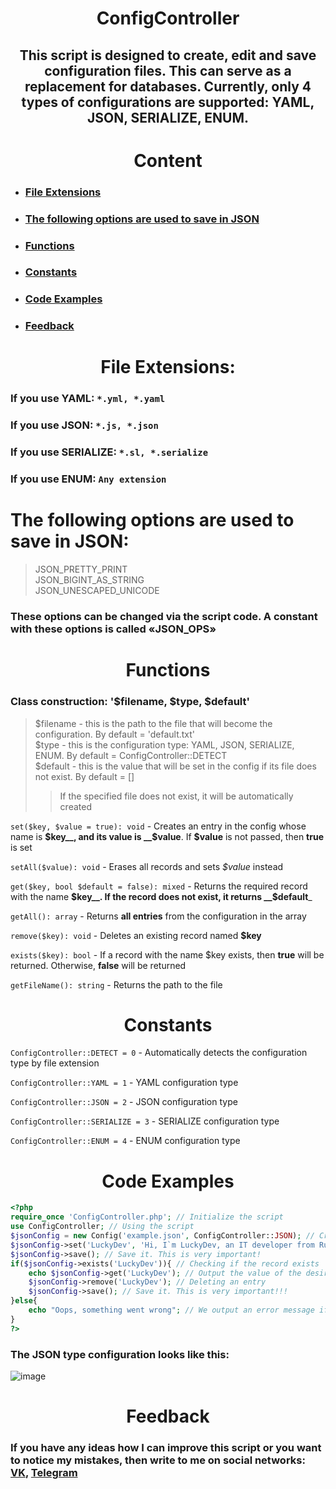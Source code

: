 <h1 align='center'>ConfigController</h1>

<h2 align='center'>This script is designed to create, edit and save configuration files. This can serve as a replacement for databases. Currently, only 4 types of configurations are supported: YAML, JSON, SERIALIZE, ENUM.</h2>
<h1 align='center'>Content</h1>

- <h3><a href='#file-extensions'>File Extensions</a></h3>
- <h3><a href='#the-following-options-are-used-to-save-in-json'>The following options are used to save in JSON</a></h3>
- <h3><a href='#functions'>Functions</a></h3>
- <h3><a href='#constants'>Constants</a></h3>
- <h3><a href='#code-examples'>Code Examples</a></h3>
- <h3><a href='#feedback'>Feedback</a></h3>

<h1 align='center'>File Extensions:</h1>

### If you use YAML: `*.yml, *.yaml`
### If you use JSON: `*.js, *.json`
### If you use SERIALIZE: `*.sl, *.serialize`
### If you use ENUM: `Any extension`

<h1>The following options are used to save in JSON:</h3>

> JSON_PRETTY_PRINT<br>
JSON_BIGINT_AS_STRING<br>
JSON_UNESCAPED_UNICODE
### These options can be changed via the script code. A constant with these options is called «JSON_OPS»

<h1 align='center'>Functions</h1>

### Class construction: '$filename, $type, $default'

> $filename - this is the path to the file that will become the configuration. By default = 'default.txt'<br>
$type - this is the configuration type: YAML, JSON, SERIALIZE, ENUM. By default = ConfigController::DETECT<br>
$default - this is the value that will be set in the config if its file does not exist. By default = []<br>
>> If the specified file does not exist, it will be automatically created


`set($key, $value = true): void` - Creates an entry in the config whose name is __$key__, and its value is __$value__. If __$value__ is not passed, then __true__ is set

`setAll($value): void` - Erases all records and sets _$value_ instead

`get($key, bool $default = false): mixed` - Returns the required record with the name __$key__. If the record does not exist, it returns __$default___

`getAll(): array` - Returns __all entries__ from the configuration in the array

`remove($key): void` - Deletes an existing record named __$key__

`exists($key): bool` - If a record with the name $key exists, then __true__ will be returned. Otherwise, __false__ will be returned

`getFileName(): string` - Returns the path to the file

<h1 align='center'>Constants</h1>

`ConfigController::DETECT = 0` - Automatically detects the configuration type by file extension

`ConfigController::YAML = 1` - YAML configuration type

`ConfigController::JSON = 2` - JSON configuration type

`ConfigController::SERIALIZE = 3` - SERIALIZE configuration type

`ConfigController::ENUM = 4` - ENUM configuration type

<h1 align='center'>Code Examples</h1>

```php
<?php
require_once 'ConfigController.php'; // Initialize the script
use ConfigController; // Using the script
$jsonConfig = new Config('example.json', ConfigController::JSON); // Creating a configuration file with the JSON type
$jsonConfig->set('LuckyDev', 'Hi, I`m LuckyDev, an IT developer from Russia'); // We write down the value we need
$jsonConfig->save(); // Save it. This is very important!
if($jsonConfig->exists('LuckyDev')){ // Checking if the record exists
    echo $jsonConfig->get('LuckyDev'); // Output the value of the desired record
    $jsonConfig->remove('LuckyDev'); // Deleting an entry
    $jsonConfig->save(); // Save it. This is very important!!!
}else{
    echo "Oops, something went wrong"; // We output an error message if the record is not found
}
?>
```
### The JSON type configuration looks like this:
![image](https://user-images.githubusercontent.com/92075158/211166569-2e30f7c7-9865-4c40-8c33-55ed783856d3.png)

<h1 align='center'>Feedback</h1>

### If you have any ideas how I can improve this script or you want to notice my mistakes, then write to me on social networks: <a href='https://vk.com/luckydevv'>VK</a>, <a href='https://t.me/luckydevv'>Telegram</a>
